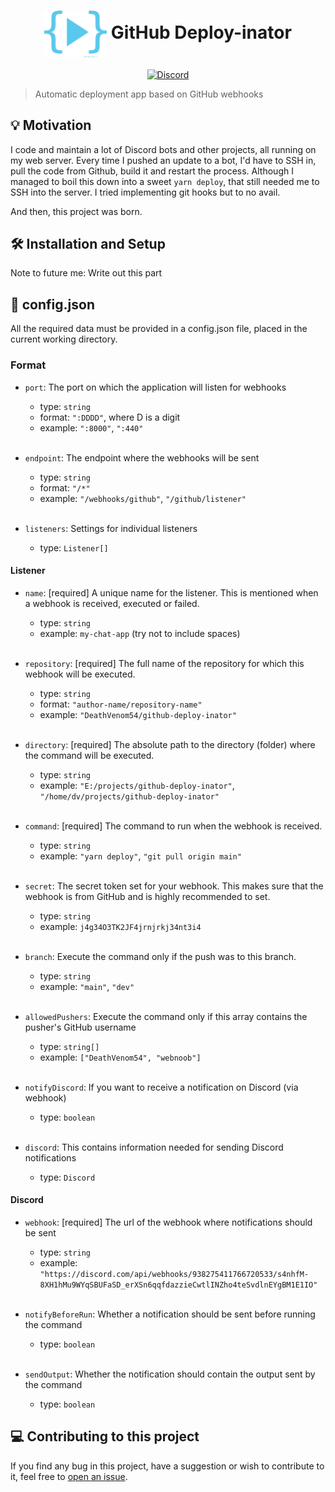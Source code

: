 
<h1 align="center">
    <img alt="Project logo" width="100" src="docs/logo.png" align="center"> GitHub Deploy-inator</h1>

<div align="center">
    <a href="https://discord.gg/qJnrRvt7wW">
        <img alt="Discord" src="https://img.shields.io/discord/873232757508157470?color=%235865F2&label=support&style=for-the-badge">
    </a>
</div>

> Automatic deployment app based on GitHub webhooks 

## 💡 Motivation

I code and maintain a lot of Discord bots and other projects, all
running on my web server. Every time I pushed an update to a bot, I'd
have to SSH in, pull the code from Github, build it and restart the
process. Although I managed to boil this down into a sweet `yarn deploy`,
that still needed me to SSH into the server. I tried implementing git hooks
but to no avail.

And then, this project was born.

## 🛠️ Installation and Setup

Note to future me: Write out this part

## 📝 config.json

All the required data must be provided in a config.json file, placed in the current
working directory.

### Format

- `port`: The port on which the application will listen for webhooks
    - type: `string`
    - format: `":DDDD"`, where D is a digit
    - example: `":8000"`, `":440"`
      <br><br>
  
- `endpoint`: The endpoint where the webhooks will be sent
    - type: `string`
    - format: `"/*"`
    - example: `"/webhooks/github"`, `"/github/listener"`
      <br><br>
  
- `listeners`: Settings for individual listeners
  - type: `Listener[]`

#### Listener

- `name`: [required] A unique name for the listener. This is mentioned when a webhook is received, executed or failed.
    - type: `string`
    - example: `my-chat-app` (try not to include spaces)
      <br><br>
    
- `repository`: [required] The full name of the repository for which this webhook will be executed.
  - type: `string`
  - format: `"author-name/repository-name"`
  - example: `"DeathVenom54/github-deploy-inator"`
    <br><br>

- `directory`: [required] The absolute path to the directory (folder) where the command will be executed.
  - type: `string`
  - example: `"E:/projects/github-deploy-inator"`, `"/home/dv/projects/github-deploy-inator"`
    <br><br>
  
- `command`: [required] The command to run when the webhook is received.
  - type: `string`
  - example: `"yarn deploy"`, `"git pull origin main"`
  <br><br>
- `secret`: The secret token set for your webhook. This makes sure that the webhook is from GitHub and is highly recommended to set.
  - type: `string`
  - example: `j4g34O3TK2JF4jrnjrkj34nt3i4`
    <br><br>
  
- `branch`: Execute the command only if the push was to this branch.
  - type: `string`
  - example: `"main"`, `"dev"`
    <br><br>

- `allowedPushers`: Execute the command only if this array contains the pusher's GitHub username
  - type: `string[]`
  - example: `["DeathVenom54", "webnoob"]`
    <br><br>

- `notifyDiscord`: If you want to receive a notification on Discord (via webhook)
  - type: `boolean`
    <br><br>

- `discord`: This contains information needed for sending Discord notifications
  - type: `Discord`

#### Discord

- `webhook`: [required] The url of the webhook where notifications should be sent
  - type: `string`
  - example: `"https://discord.com/api/webhooks/938275411766720533/s4nhfM-8XH1hMu9WYqSBUFaSD_erXSn6qqfdazzieCwtlINZho4teSvdlnEYgBM1E1IO"`
    <br><br>

- `notifyBeforeRun`: Whether a notification should be sent before running the command
  - type: `boolean`
    <br><br>

- `sendOutput`: Whether the notification should contain the output sent by the command
  - type: `boolean`

## 💻 Contributing to this project

If you find any bug in this project, have a suggestion or wish to contribute to it, feel free to [open an issue](https://github.com/DeathVenom54/github-deploy-inator/issues/new).

